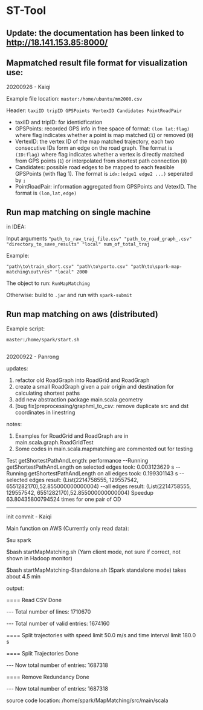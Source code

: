 # ST-Tool

## Update: the documentation has been linked to http://18.141.153.85:8000/

## Mapmatched result file format for visualization use:
20200926 - Kaiqi

Example file location: 
`master:/home/ubuntu/mm2000.csv` 

Header: `taxiID	tripID GPSPoints VertexID Candidates PointRoadPair`

 - taxiID and tripID: for identidfication
 - GPSPoints: recorded GPS info in free space of format: `(lon lat:flag)` where flag indicates whether a point is map matched (`1`) or removed (`0`)
 - VertexID: the vertex ID of the map matched trajectory, each two consecutive IDs form an edge on the road graph. The format is `(ID:flag)` where flag indicates whether a vertex is directly matched from GPS points (`1`) or interpolated from shortest path connection (`0`)
 - Candidates: possible road edges to be mapped to each feasible GPSPoints (with flag 1). The format is `idx:(edge1 edge2 ...)` seperated by `;`
 -  PointRoadPair: information aggregated from GPSPoints and VetexID. The format is `(lon,lat,edge)`
 
 ## Run map matching on single machine
 in IDEA:
 
 Input arguments
 `"path_to_raw_traj_file.csv" "path_to_road_graph_.csv" "directory_to_save_results" "local" num_of_total_traj`
  
 Example:
 
 `"path\to\train_short.csv" "path\to\porto.csv" "path\to\spark-map-matching\out\res" "local" 2000`
 
 The object to run: `RunMapMatching`
 
 Otherwise: build to `.jar` and run with `spark-submit`
  ## Run map matching on aws (distributed)
  Example script:
  
  `master:/home/spark/start.sh`
 
 ##
 
20200922 - Panrong

updates:
1. refactor old RoadGraph into RoadGrid and RoadGraph
2. create a small RoadGraph given a pair origin and destination for calculating shortest paths
3. add new abstraction package main.scala.geometry
4. [bug fix]preprocessing/graphml_to_csv: remove duplicate src and dst coordinates in linestring

notes:
1. Examples for RoadGrid and RoadGraph are in main.scala.graph.RoadGridTest
2. Some codes in main.scala.mapmatching are commented out for testing

Test getShortestPathAndLength: performance
--Running getShortestPathAndLength on selected edges took: 0.003123629 s
--Running getShortestPathAndLength on all edges took: 0.199301143 s
--selected edges result: (List(2214758555, 129557542, 6551282170),52.855000000000004)
--all edges result: (List(2214758555, 129557542, 6551282170),52.855000000000004)
Speedup 63.80435800794524 times for one pair of OD

-------------------------------------------------

init commit - Kaiqi


Main function on AWS (Currently only read data):

  $su spark
	
  $bash startMapMatching.sh (Yarn client mode, not sure if correct, not shown in Hadoop monitor)
	
  $bash startMapMatching-Standalone.sh (Spark standalone mode) takes about 4.5 min
	
  output:
	
  ==== Read CSV Done
	
  --- Total number of lines: 1710670
	
  --- Total number of valid entries: 1674160
	
  ==== Split trajectories with speed limit 50.0 m/s and time interval limit 180.0 s
	
  ==== Split Trajectories Done
	
  --- Now total number of entries: 1687318
	
  ==== Remove Redundancy Done
	
  --- Now total number of entries: 1687318
	

source code location: /home/spark/MapMatching/src/main/scala
